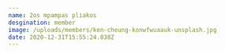 ```yaml
---
name: 2os mpampas pliakos
desgination: member
image: /uploads/members/ken-cheung-konwfwuaauk-unsplash.jpg
date: 2020-12-31T15:55:24.038Z
---
```

